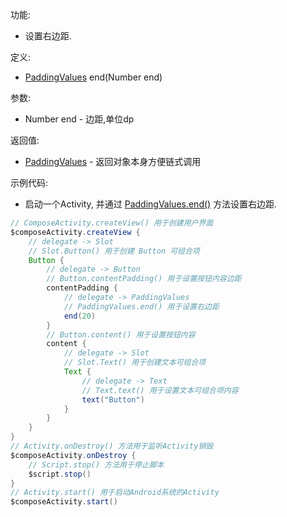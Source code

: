 功能:

+ 设置右边距.

定义:

+ [PaddingValues](/API/UI/Compose/Graphics/PaddingValues/README.md) end(Number end)

参数:

+ Number end - 边距,单位dp

返回值:

+ [PaddingValues](/API/UI/Compose/Graphics/PaddingValues/README.md) - 返回对象本身方便链式调用

示例代码:

+ 启动一个Activity, 并通过 [PaddingValues.end()](/API/UI/Compose/Graphics/PaddingValues/README.md?id=end) 方法设置右边距.

```groovy
// ComposeActivity.createView() 用于创建用户界面
$composeActivity.createView {
    // delegate -> Slot
    // Slot.Button() 用于创建 Button 可组合项
    Button {
        // delegate -> Button
        // Button.contentPadding() 用于设置按钮内容边距
        contentPadding {
            // delegate -> PaddingValues
            // PaddingValues.end() 用于设置右边距
            end(20)
        }
        // Button.content() 用于设置按钮内容
        content {
            // delegate -> Slot
            // Slot.Text() 用于创建文本可组合项
            Text {
                // delegate -> Text
                // Text.text() 用于设置文本可组合项内容
                text("Button")
            }
        }
    }
}
// Activity.onDestroy() 方法用于监听Activity销毁
$composeActivity.onDestroy {
    // Script.stop() 方法用于停止脚本
    $script.stop()
}
// Activity.start() 用于启动Android系统的Activity
$composeActivity.start()
```